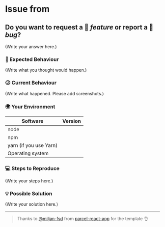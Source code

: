 # Issue from

<!-- markdownlint-disable -->
## Do you want to request a :rocket: _feature_ or report a :bug: _bug_?
<!-- markdownlint-restore -->

(Write your answer here.)

### :thinking: Expected Behaviour

(Write what you thought would happen.)

### :confused: Current Behaviour

(Write what happened. Please add screenshots.)

### :earth_africa: Your Environment

| Software                          | Version |
|-----------------------------------|---------|
| node                              |         |
| npm                               |         |
| yarn (if you use Yarn)            |         |
| Operating system                  |         |

### :computer: Steps to Reproduce

(Write your steps here.)

### :bulb: Possible Solution

(Write your solution here.)

---

>Thanks to [@miljan-fsd] from [parcel-react-app] for the template 👌

[@miljan-fsd]: https://github.com/miljan-fsd
[parcel-react-app]: https://github.com/miljan-fsd/parcel-react-app
